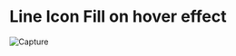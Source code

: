 # Line Icon Fill on hover effect
![Capture](https://user-images.githubusercontent.com/12228242/120781685-df101100-c55b-11eb-92b2-f30df61e37c5.PNG)
